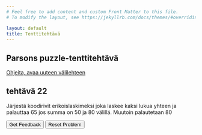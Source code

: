 ```yaml
---
# Feel free to add content and custom Front Matter to this file.
# To modify the layout, see https://jekyllrb.com/docs/themes/#overriding-theme-defaults

layout: default
title: Tenttitehtävä
---
```


## Parsons puzzle-tenttitehtävä 
[Ohjeita, avaa uuteen välilehteen](../ohjeet.md)

## tehtävä 22
Järjestä koodirivit erikoislaskimeksi joka laskee kaksi lukua yhteen ja palauttaa 65 jos summa on 50 ja 80 välillä. Muutoin palautetaan 80
<div id="P22-sortableTrash" class="sortable-code"></div> 
<div id="P22-sortable" class="sortable-code"></div> 
<div style="clear:both;"></div> 
<p> 
    <input id="P22-feedbackLink" value="Get Feedback" type="button" /> 
    <input id="P22-newInstanceLink" value="Reset Problem" type="button" /> 
</p> 
<script type="text/javascript"> 
(function(){
  var initial = "function sortaSum(x, y) \n" +
    "{\n" +
    "  const sum_nums = x + y;\n" +
    "  if (sum_nums >= 50 && sum_nums <= 80) {\n" +
    "    return 65;\n" +
    "  }\n" +
    "  return 80;\n" +
    "} \\n console.log(sortaSum(30,20)); \\n console.log(sortaSum(90,80)); \\n ";
  var parsonsPuzzle = new ParsonsWidget({
    "sortableId": "P22-sortable",
    "max_wrong_lines": 10,
    "grader": ParsonsWidget._graders.LineBasedGrader,
    "exec_limit": 2500,
    "can_indent": true,
    "x_indent": 50,
    "lang": "en",
    "trashId": "P22-sortableTrash"
  });
  parsonsPuzzle.init(initial);
  parsonsPuzzle.shuffleLines();
  $("#P22-newInstanceLink").click(function(event){ 
      event.preventDefault(); 
      parsonsPuzzle.shuffleLines(); 
  }); 
  $("#P22-feedbackLink").click(function(event){ 
      event.preventDefault(); 
      parsonsPuzzle.getFeedback(); 
  }); 
})(); 
</script>


